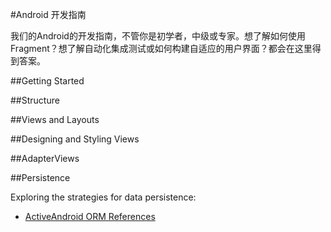 #Android 开发指南

我们的Android的开发指南，不管你是初学者，中级或专家。想了解如何使用Fragment？想了解自动化集成测试或如何构建自适应的用户界面？都会在这里得到答案。

##Getting Started

##Structure

##Views and Layouts

##Designing and Styling Views

##AdapterViews

##Persistence

Exploring the strategies for data persistence:

* [ActiveAndroid ORM References](/ActiveAndroid-Guide.md)